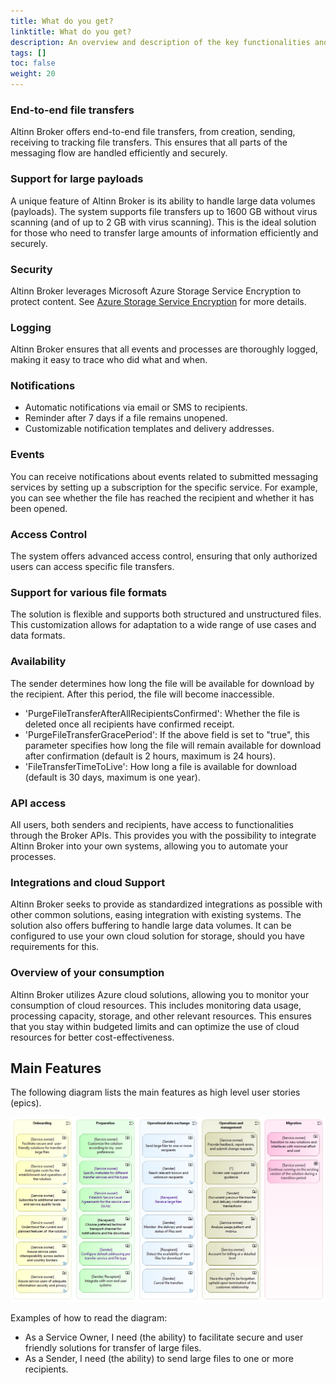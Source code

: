 ```yaml
---
title: What do you get?
linktitle: What do you get?
description: An overview and description of the key functionalities and features of Altinn Broker. 
tags: []
toc: false
weight: 20
---
```


### End-to-end file transfers
Altinn Broker offers end-to-end file transfers, from creation, sending, receiving to tracking file transfers. This ensures that all parts of the messaging flow are handled efficiently and securely.

### Support for large payloads
A unique feature of Altinn Broker is its ability to handle large data volumes (payloads). The system supports file transfers up to 1600 GB without virus scanning (and of up to 2 GB with virus scanning). This is the ideal solution for those who need to transfer large amounts of information efficiently and securely.

### Security
Altinn Broker leverages Microsoft Azure Storage Service Encryption to protect content. See [Azure Storage Service Encryption](https://learn.microsoft.com/en-us/azure/storage/common/storage-service-encryption) for more details.

### Logging
Altinn Broker ensures that all events and processes are thoroughly logged, making it easy to trace who did what and when.

### Notifications
- Automatic notifications via email or SMS to recipients.
- Reminder after 7 days if a file remains unopened.
- Customizable notification templates and delivery addresses.

### Events
You can receive notifications about events related to submitted messaging services by setting up a subscription for the specific service. For example, you can see whether the file has reached the recipient and whether it has been opened.

### Access Control 
The system offers advanced access control, ensuring that only authorized users can access specific file transfers.

### Support for various file formats
The solution is flexible and supports both structured and unstructured files. This customization allows for adaptation to a wide range of use cases and data formats.

### Availability
The sender determines how long the file will be available for download by the recipient. After this period, the file will become inaccessible.

- 'PurgeFileTransferAfterAllRecipientsConfirmed': Whether the file is deleted once all recipients have confirmed receipt.
- 'PurgeFileTransferGracePeriod': If the above field is set to "true", this parameter specifies how long the file will remain available for download after confirmation (default is 2 hours, maximum is 24 hours).
- 'FileTransferTimeToLive': How long a file is available for download (default is 30 days, maximum is one year).

### API access
All users, both senders and recipients, have access to functionalities through the Broker APIs. This provides you with the possibility to integrate Altinn Broker into your own systems, allowing you to automate your processes.

### Integrations and cloud Support
Altinn Broker seeks to provide as standardized integrations as possible with other common solutions, easing integration with existing systems. The solution also offers buffering to handle large data volumes. It can be configured to use your own cloud solution for storage, should you have requirements for this.

### Overview of your consumption
Altinn Broker utilizes Azure cloud solutions, allowing you to monitor your consumption of cloud resources. This includes monitoring data usage, processing capacity, storage, and other relevant resources. This ensures that you stay within budgeted limits and can optimize the use of cloud resources for better cost-effectiveness.


## Main Features

The following diagram lists the main features as high level user stories (epics).

![High Level User Needs for Managed File Transfer](high-level-user-needs-for-managed-file-transfer.en.png "High Level User Needs for Managed File Transfer")


Examples of how to read the diagram:

* As a Service Owner, I need (the ability) to facilitate secure and user friendly solutions for transfer of large files.
* As a Sender, I need (the ability) to send large files to one or more recipients.
